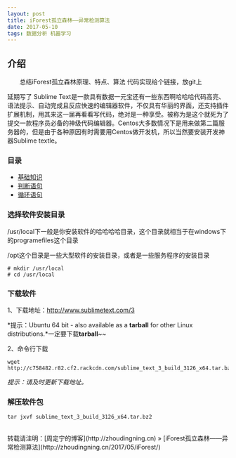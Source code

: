 ```yaml
---
layout: post
title: iForest孤立森林——异常检测算法
date: 2017-05-10
tags: 数据分析 机器学习 
---
```


## 介绍

　　总结iForest孤立森林原理、特点、算法
代码实现给个链接，放git上


延期写了
Sublime Text是一款具有数据一元宝还有一些东西啊哈哈哈代码高亮、语法提示、自动完成且反应快速的编辑器软件，不仅具有华丽的界面，还支持插件扩展机制，用其来这一届再看看写代码，绝对是一种享受。被称为是这个就死为了提交一款程序员必备的神级代码编辑器。Centos大多数情况下是用来做第二篇服务器的，但是由于各种原因有时需要用Centos做开发机，所以当然要安装开发神器Sublime textle。


### 目录

* [基础知识](#change-dir)
* [判断语句](#download-soft)
* [循环语句](#tar-package)

### <a name="change-dir"></a>选择软件安装目录

/usr/local下一般是你安装软件的哈哈哈哈目录，这个目录就相当于在windows下的programefiles这个目录

/opt这个目录是一些大型软件的安装目录，或者是一些服务程序的安装目录
```
# mkdir /usr/local
# cd /usr/local
```

### <a name="download-soft"></a>下载软件

1、下载地址：http://www.sublimetext.com/3

*提示：Ubuntu 64 bit - also available as a **tarball** for other Linux distributions.*一定要下载**tarball**~~

2、命令行下载
```
wget http://c758482.r82.cf2.rackcdn.com/sublime_text_3_build_3126_x64.tar.bz2
```
*提示：请及时更新下载地址。*

### <a name="tar-package"></a>解压软件包
```
tar jxvf sublime_text_3_build_3126_x64.tar.bz2
```

<br>
转载请注明：[周定宁的博客](http://zhoudingning.cn) » [iForest孤立森林——异常检测算法](http://zhoudingning.cn/2017/05/iForest/)   


